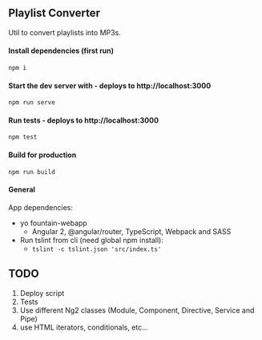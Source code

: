 ## Playlist Converter
Util to convert playlists into MP3s.

#### Install dependencies (first run)

```
npm i
```

#### Start the dev server with - deploys to http://localhost:3000

```
npm run serve
```

#### Run tests - deploys to http://localhost:3000

```
npm test
```

#### Build for production

```
npm run build
```

#### General

App dependencies:
- yo fountain-webapp
  - Angular 2, @angular/router, TypeScript, Webpack and SASS
- Run tslint from cli (need global npm install):
  - `tslint -c tslint.json 'src/index.ts'`

## TODO
1. Deploy script
2. Tests
3. Use different Ng2 classes (Module, Component, Directive, Service and Pipe)
4. use HTML iterators, conditionals, etc...
